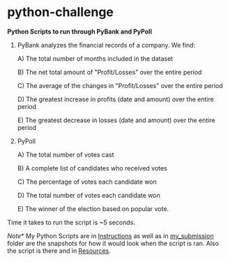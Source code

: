 # python-challenge


**Python Scripts to run through PyBank and PyPoll**

1) PyBank analyzes the financial records of a company. We find:

    A) The total number of months included in the dataset

    B) The net total amount of "Profit/Losses" over the entire period

    C) The average of the changes in "Profit/Losses" over the entire period

    D) The greatest increase in profits (date and amount) over the entire period
    
    E) The greatest decrease in losses (date and amount) over the entire period

2) PyPoll
    
    A) The total number of votes cast
    
    B) A complete list of candidates who received votes
    
    C) The percentage of votes each candidate won
    
    D) The total number of votes each candidate won
    
    E) The winner of the election based on popular vote.

Time it takes to run the script is ~5 seconds.


*Note** My Python Scripts are in [Instructions](https://github.com/slobanwala1/python-challenge/tree/main/Instructions) as well as in [my_submission](https://github.com/slobanwala1/VBA-challenge/tree/main/my_submission) folder are the snapshots for how it would look when the script is ran. Also the script is there and in [Resources](https://github.com/slobanwala1/VBA-challenge/tree/master/Instructions/Resources).